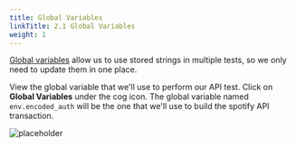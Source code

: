 ```yaml
---
title: Global Variables
linkTitle: 2.1 Global Variables
weight: 1
---
```


[Global variables](https://docs.splunk.com/observability/en/synthetics/test-config/global-variables.html) allow us to use stored strings in multiple tests, so we only need to update them in one place. 

View the global variable that we'll use to perform our API test. Click on **Global Variables** under the cog icon. The global variable named `env.encoded_auth` will be the one that we'll use to build the spotify API transaction.

![placeholder](../../_img/global-variables.png)
